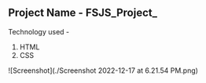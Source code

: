 ## Project Name - FSJS_Project_

Technology used -
1. HTML
2. CSS

![Screenshot](./Screenshot 2022-12-17 at 6.21.54 PM.png)
